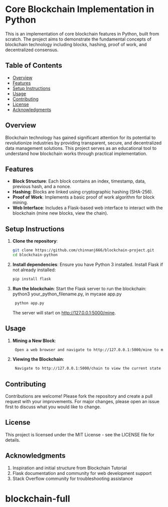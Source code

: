 # Core Blockchain Implementation in Python

This is an implementation of core blockchain features in Python, built from scratch. The project aims to demonstrate the fundamental concepts of blockchain technology including blocks, hashing, proof of work, and decentralized consensus.

## Table of Contents

- [Overview](#overview)
- [Features](#features)
- [Setup Instructions](#setup-instructions)
- [Usage](#usage)
- [Contributing](#contributing)
- [License](#license)
- [Acknowledgments](#acknowledgments)

## Overview

Blockchain technology has gained significant attention for its potential to revolutionize industries by providing transparent, secure, and decentralized data management solutions. This project serves as an educational tool to understand how blockchain works through practical implementation.

## Features

- **Block Structure**: Each block contains an index, timestamp, data, previous hash, and a nonce.
- **Hashing**: Blocks are linked using cryptographic hashing (SHA-256).
- **Proof of Work**: Implements a basic proof of work algorithm for block mining.
- **Web Interface**: Includes a Flask-based web interface to interact with the blockchain (mine new blocks, view the chain).

## Setup Instructions

1. **Clone the repository**:
   ```bash
   git clone https://github.com/chinnanj666/blockchain-project.git
   cd blockchain-python
2. **Install dependencies**:
    Ensure you have Python 3 installed. Install Flask if not already installed:
    ```bash
    pip install flask

3. **Run the blockchain**:
    Start the Flask server to run the blockchain: python3 your_python_filename.py, in mycase app.py
    ```bash
     python app.py
    ```
    The server will start on http://127.0.0.1:5000/mine.
## Usage

1. **Mining a New Block**:
   ```bash
    Open a web browser and navigate to http://127.0.0.1:5000/mine to mine a new block.

2. **Viewing the Blockchain**:
   ```bash
    Navigate to http://127.0.0.1:5000/chain to view the current state of the blockchain.


## Contributing
Contributions are welcome! Please fork the repository and create a pull request with your improvements. For major changes, please open an issue first to discuss what you would like to change.

## License
This project is licensed under the MIT License - see the LICENSE file for details.
## Acknowledgments
1. Inspiration and initial structure from Blockchain Tutorial
2. Flask documentation and community for web development support
3. Stack Overflow community for troubleshooting assistance
# blockchain-full
